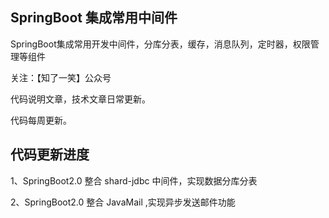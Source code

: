 ## SpringBoot 集成常用中间件
SpringBoot集成常用开发中间件，分库分表，缓存，消息队列，定时器，权限管理等组件

关注：【知了一笑】公众号

代码说明文章，技术文章日常更新。

代码每周更新。

## 代码更新进度

1、SpringBoot2.0 整合 shard-jdbc 中间件，实现数据分库分表

2、SpringBoot2.0 整合 JavaMail ,实现异步发送邮件功能
